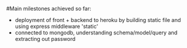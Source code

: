 #Main milestones achieved so far:
- deployment of front + backend to heroku by building static file and using express middleware 'static'
- connected to mongodb, understanding schema/model/query and extracting out password